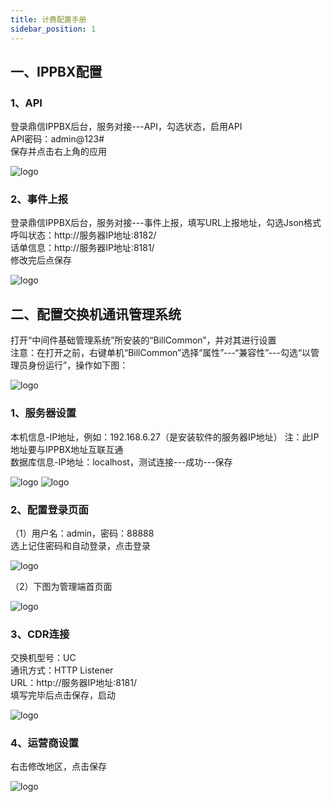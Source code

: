 ```yaml
---
title: 计费配置手册
sidebar_position: 1
---
```

## 一、IPPBX配置
### 1、API
<p style={{marginLeft:"2em" ,fontSize:"20px"}}>
登录鼎信IPPBX后台，服务对接---API，勾选状态，启用API<br />
API密码：<span style={{ color:"red"}}>admin@123#</span><br />
保存并点击右上角的应用
</p>
<!-- <img src="/img/softwareInstall/Standalone/Dinstar/1/1.png" alt="" style={{ marginLeft: "4em"}} />· -->
<img src={require('@site/static/img/softwareInstall/Standalone/Dinstar/1/1.png').default} alt="logo" style={{marginLeft:"4em"}} />

### 2、事件上报
<p style={{marginLeft:"2em" ,fontSize:"20px"}}>
登录鼎信IPPBX后台，服务对接---事件上报，填写URL上报地址，勾选Json格式<br />
呼叫状态：<span style={{ color:"red"}}>htt<span>p</span>://服务器IP地址:8182/</span><br />
话单信息：<span style={{ color:"red"}}>htt<span>p</span>://服务器IP地址:8181/</span><br />
修改完后点保存
</p>
<!-- <img src="/img/softwareInstall/Standalone/Dinstar/1/2.png" alt="" style={{ marginLeft: "4em"}} />· -->
<img src={require('@site/static/img/softwareInstall/Standalone/Dinstar/1/2.png').default} alt="logo" style={{marginLeft:"4em"}} />

## 二、配置交换机通讯管理系统
<p style={{marginLeft:"2em" ,fontSize:"20px"}}>
打开“中间件基础管理系统”所安装的“BillCommon”，并对其进行设置<br />
<span style={{ color:"red"}}>注意：在打开之前，右键单机“BillCommon”选择“属性”---“兼容性”---勾选“以管理员身份运行”，操作如下图：</span>
</p>
<!-- <img src="/img/softwareInstall/Standalone/Dinstar/1/3.png" alt="" style={{ marginLeft: "4em"}} />· -->
<img src={require('@site/static/img/softwareInstall/Standalone/Dinstar/1/3.png').default} alt="logo" style={{marginLeft:"4em"}} />

### 1、服务器设置
<p style={{marginLeft:"2em" ,fontSize:"20px"}}>
本机信息-IP地址，例如：192.168.6.27（是安装软件的服务器IP地址）
<span style={{ color:"red"}}>注：此IP地址要与IPPBX地址互联互通</span><br />
数据库信息-IP地址：localhost，测试连接---成功---保存
</p>
<!-- <img src="/img/softwareInstall/Standalone/Dinstar/1/4.png" alt="" style={{ marginLeft: "4em"}} />· -->
<!-- <img src="/img/softwareInstall/Standalone/Dinstar/1/5.png" alt="" style={{ marginLeft: "8em"}} />· -->
<img src={require('@site/static/img/softwareInstall/Standalone/Dinstar/1/4.png').default} alt="logo" style={{marginLeft:"4em"}} />
<img src={require('@site/static/img/softwareInstall/Standalone/Dinstar/1/5.png').default} alt="logo" style={{marginLeft:"4em"}} />

### 2、配置登录页面
<p style={{marginLeft:"2em" ,fontSize:"20px"}}>
（1）用户名：admin，密码：88888<br />
选上记住密码和自动登录，点击登录
</p>
<!-- <img src="/img/softwareInstall/Standalone/Dinstar/1/6.png" alt="" style={{ marginLeft: "4em"}} />· -->
<img src={require('@site/static/img/softwareInstall/Standalone/Dinstar/1/6.png').default} alt="logo" style={{marginLeft:"4em"}} />

<p style={{marginLeft:"2em" ,fontSize:"20px"}}>
（2）下图为管理端首页面
</p>
<!-- <img src="/img/softwareInstall/Standalone/Dinstar/1/7.png" alt="" style={{ marginLeft: "4em"}} />· -->
<img src={require('@site/static/img/softwareInstall/Standalone/Dinstar/1/7.png').default} alt="logo" style={{marginLeft:"4em"}} />

### 3、CDR连接
<p style={{marginLeft:"2em" ,fontSize:"20px"}}>
交换机型号：<span style={{ color:"red"}}>UC</span><br />
通讯方式：<span style={{ color:"red"}}>HTTP Listener</span><br />
URL：<span style={{ color:"red"}}>htt<span>p</span>://服务器IP地址:8181/</span><br />
填写完毕后点击保存，启动
</p>
<!-- <img src="/img/softwareInstall/Standalone/Dinstar/1/8.png" alt="" style={{ marginLeft: "4em"}} />· -->
<img src={require('@site/static/img/softwareInstall/Standalone/Dinstar/1/8.png').default} alt="logo" style={{marginLeft:"4em"}} />

### 4、运营商设置
<p style={{marginLeft:"2em" ,fontSize:"20px"}}>
右击修改地区，点击保存
</p>
<!-- <img src="/img/softwareInstall/Standalone/Dinstar/1/9.png" alt="" style={{ marginLeft: "4em"}} />· -->
<img src={require('@site/static/img/softwareInstall/Standalone/Dinstar/1/9.png').default} alt="logo" style={{marginLeft:"4em"}} />